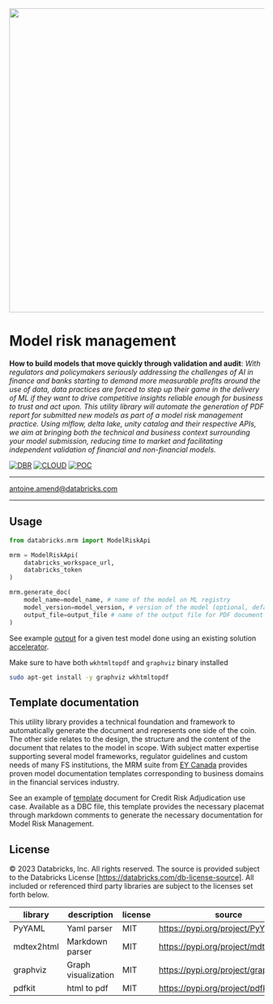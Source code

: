 <img src=https://d1r5llqwmkrl74.cloudfront.net/notebooks/fsi/fs-lakehouse-logo-transparent.png width="600px">

# Model risk management

**How to build models that move quickly through validation and audit**: *With regulators and policymakers seriously
addressing the challenges of AI in finance and banks starting to demand more measurable profits around the use of data,
data practices are forced to step up their game in the delivery of ML if they want to drive competitive insights
reliable enough for business to trust and act upon. This utility library will automate the generation of PDF report for
submitted new models as part of a model risk management practice. Using mlflow, delta lake, unity catalog and their
respective APIs, we aim at bringing both the technical and business context surrounding your model submission, reducing
time to market and facilitating independent validation of financial and non-financial models.*

[![DBR](https://img.shields.io/badge/DBR-11.3ML-red?logo=databricks&style=for-the-badge)](https://docs.databricks.com/release-notes/runtime/11.3ml.html)
[![CLOUD](https://img.shields.io/badge/CLOUD-ALL-blue?logo=googlecloud&style=for-the-badge)](https://databricks.com/try-databricks)
[![POC](https://img.shields.io/badge/POC-1_days-green?style=for-the-badge)](https://databricks.com/try-databricks)

___

<antoine.amend@databricks.com>

___

## Usage

```python
from databricks.mrm import ModelRiskApi

mrm = ModelRiskApi(
    databricks_workspace_url,
    databricks_token
)

mrm.generate_doc(
    model_name=model_name, # name of the model on ML registry
    model_version=model_version, # version of the model (optional, default is latest)
    output_file=output_file # name of the output file for PDF document
)
```

See example [output](mrm_output.pdf) for a given test model done using an existing solution 
[accelerator](https://github.com/databricks-industry-solutions/value-at-risk). 

Make sure to have both `wkhtmltopdf` and `graphviz` binary installed

```bash
sudo apt-get install -y graphviz wkhtmltopdf
```

## Template documentation

This utility library provides a technical foundation and framework to automatically 
generate the document and represents one side of the coin. The other side relates to the 
design, the structure and the content of the document that relates to the model in scope. 
With subject matter expertise supporting several model frameworks, regulator guidelines and 
custom needs of many FS institutions, the MRM suite from [EY Canada](https://www.ey.com/en_ca) provides proven model 
documentation templates corresponding to business domains in the financial services industry.

See an example of [template](templates/Credit_Adjudication.dbc) document for Credit Risk Adjudication use case. 
Available as a DBC file, this template provides the necessary placemat through markdown comments to generate the 
necessary documentation for Model Risk Management.

## License

© 2023 Databricks, Inc. All rights reserved. The source is provided subject to the Databricks License
[https://databricks.com/db-license-source]. All included or referenced third party libraries are subject to the licenses
set forth below.

| library                          | description         | license | source                                     |
|----------------------------------|---------------------|---------|--------------------------------------------|
| PyYAML                           | Yaml parser         | MIT     | https://pypi.org/project/PyYAML/           |
| mdtex2html                       | Markdown parser     | MIT     | https://pypi.org/project/mdtex2html/        |
| graphviz                         | Graph visualization | MIT     | https://pypi.org/project/graphviz/         |
| pdfkit                           | html to pdf         | MIT     | https://pypi.org/project/pdfkit/           |

